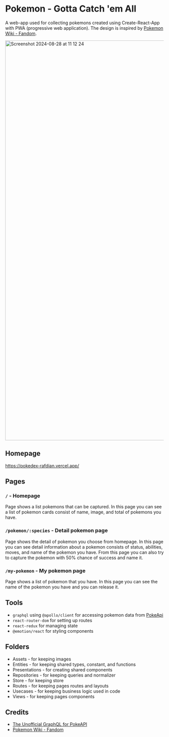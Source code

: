 # Pokemon - Gotta Catch 'em All

A web-app used for collecting pokemons created using Create-React-App with PWA (progressive web application). The design is inspired by [Pokemon Wiki - Fandom](https://pokemon.fandom.com/wiki/Pok%C3%A9mon_Wiki).

<img width="1270" alt="Screenshot 2024-08-28 at 11 12 24" src="https://github.com/user-attachments/assets/652feeb8-6a1c-4d95-9cbd-0eb5d44d6045">

## Homepage

https://pokedex-rafdian.vercel.app/

## Pages

### `/` - Homepage

Page shows a list pokemons that can be captured. In this page you can see a list of pokemon cards consist of name, image, and total of pokemons you have.

### `/pokemon/:species` - Detail pokemon page

Page shows the detail of pokemon you choose from homepage. In this page you can see detail information about a pokemon consists of status, abilities, moves, and name of the pokemon you have. From this page you can also try to capture the pokemon with 50% chance of success and name it.

### `/my-pokemon` - My pokemon page

Page shows a list of pokemon that you have. In this page you can see the name of the pokemon you have and you can release it.

## Tools

- `graphql` using `@apollo/client` for accessing pokemon data from [PokeApi](https://github.com/mazipan/graphql-pokeapi)
- `react-router-dom` for setting up routes
- `react-redux` for managing state
- `@emotion/react` for styling components

## Folders

- Assets - for keeping images
- Entities - for keeping shared types, constant, and functions
- Presentations - for creating shared components
- Repositories - for keeping queries and normalizer
- Store - for keeping store
- Routes - for keeping pages routes and layouts
- Usecases - for keeping business logic used in code
- Views - for keeping pages components

## Credits

- [The Unofficial GraphQL for PokeAPI](https://github.com/mazipan/graphql-pokeapi)
- [Pokemon Wiki - Fandom](https://pokemon.fandom.com/wiki/Pok%C3%A9mon_Wiki)
